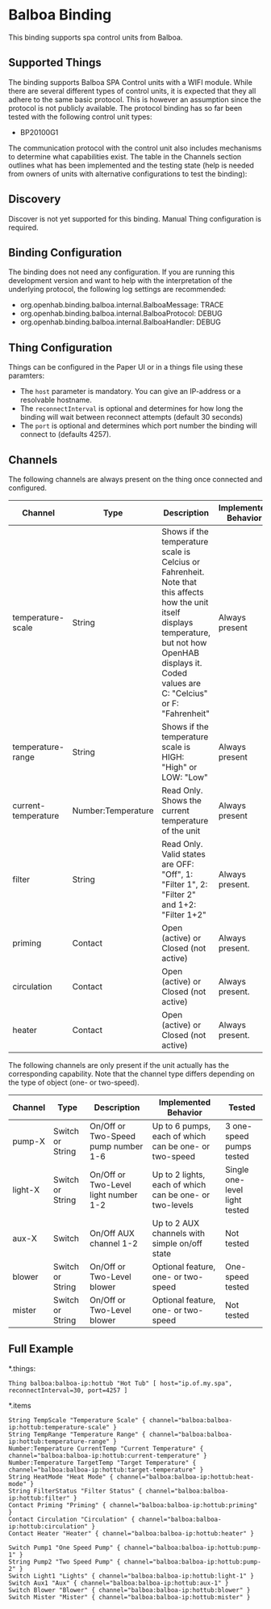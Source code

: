# Balboa Binding

This binding supports spa control units from Balboa.

## Supported Things

The binding supports Balboa SPA Control units with a WIFI module. While there are several different types of control units, it is expected that they all adhere to the same basic protocol. This is however an assumption since the protocol is not publicly available. The protocol binding has so far been tested with the following control unit types:

* BP20100G1

The communication protocol with the control unit also includes mechanisms to determine what capabilities exist. The table in the Channels section outlines what has been implemented and the testing state (help is needed from owners of units with alternative configurations to test the binding):

## Discovery

Discover is not yet supported for this binding. Manual Thing configuration is required.

## Binding Configuration

The binding does not need any configuration. If you are running this development version and want to help with the interpretation of the underlying protocol, the following log settings are recommended:

* org.openhab.binding.balboa.internal.BalboaMessage: TRACE
* org.openhab.binding.balboa.internal.BalboaProtocol: DEBUG
* org.openhab.binding.balboa.internal.BalboaHandler: DEBUG

## Thing Configuration

Things can be configured in the Paper UI or in a things file using these paramters:

* The `host` parameter is mandatory. You can give an IP-address or a resolvable hostname.
* The `reconnectInterval` is optional and determines for how long the binding will wait between reconnect attempts (default 30 seconds)
* The `port` is optional and determines which port number the binding will connect to (defaults 4257).

## Channels

The following channels are always present on the thing once connected and configured.

Channel | Type | Description | Implemented Behavior | Tested
---|---|---|---|---
temperature-scale | String | Shows if the temperature scale is Celcius or Fahrenheit. Note that this affects how the unit itself displays temperature, but not how OpenHAB displays it. Coded values are C: "Celcius" or F: "Fahrenheit" | Always present | Tested
temperature-range | String | Shows if the temperature scale is HIGH: "High" or LOW: "Low" | Always present | Tested
current-temperature | Number:Temperature | Read Only. Shows the current temperature of the unit | Always present | Tested
filter | String | Read Only. Valid states are OFF: "Off", 1: "Filter 1", 2: "Filter 2" and 1+2: "Filter 1+2" | Always present. | Tested 
priming | Contact | Open (active) or Closed (not active) | Always present. | Tested
circulation | Contact | Open (active) or Closed (not active) | Always present. | Tested
heater | Contact | Open (active) or Closed (not active) | Always present. | Tested

The following channels are only present if the unit actually has the corresponding capability. Note that the channel type differs depending on the type of object (one- or two-speed).

Channel | Type | Description | Implemented Behavior | Tested
---|---|---|---|---
pump-X | Switch or String | On/Off or Two-Speed pump number 1-6 | Up to 6 pumps, each of which can be one- or two-speed | 3 one-speed pumps tested
light-X | Switch or String | On/Off or Two-Level light number 1-2 | Up to 2 lights, each of which can be one- or two-levels | Single one-level light tested
aux-X | Switch | On/Off AUX channel 1-2 | Up to 2 AUX channels with simple on/off state | Not tested
blower | Switch or String | On/Off or Two-Level blower | Optional feature, one- or two-speed | One-speed tested
mister | Switch or String | On/Off or Two-Level blower | Optional feature, one- or two-speed | Not tested

## Full Example

*.things:

```
Thing balboa:balboa-ip:hottub "Hot Tub" [ host="ip.of.my.spa", reconnectInterval=30, port=4257 ]
```

*.items

```
String TempScale "Temperature Scale" { channel="balboa:balboa-ip:hottub:temperature-scale" }
String TempRange "Temperature Range" { channel="balboa:balboa-ip:hottub:temperature-range" }
Number:Temperature CurrentTemp "Current Temperature" { channel="balboa:balboa-ip:hottub:current-temperature" }
Number:Temperature TargetTemp "Target Temperature" { channel="balboa:balboa-ip:hottub:target-temperature" }
String HeatMode "Heat Mode" { channel="balboa:balboa-ip:hottub:heat-mode" }
String FilterStatus "Filter Status" { channel="balboa:balboa-ip:hottub:filter" }
Contact Priming "Priming" { channel="balboa:balboa-ip:hottub:priming" }
Contact Circulation "Circulation" { channel="balboa:balboa-ip:hottub:circulation" }
Contact Heater "Heater" { channel="balboa:balboa-ip:hottub:heater" }

Switch Pump1 "One Speed Pump" { channel="balboa:balboa-ip:hottub:pump-1" }
String Pump2 "Two Speed Pump" { channel="balboa:balboa-ip:hottub:pump-2" }
Switch Light1 "Lights" { channel="balboa:balboa-ip:hottub:light-1" }
Switch Aux1 "Aux" { channel="balboa:balboa-ip:hottub:aux-1" }
Switch Blower "Blower" { channel="balboa:balboa-ip:hottub:blower" }
Switch Mister "Mister" { channel="balboa:balboa-ip:hottub:mister" }
```

